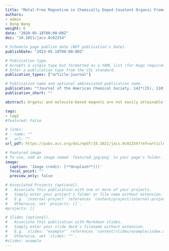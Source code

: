 ```yaml
---
title: "Metal-Free Magnetism in Chemically Doped Covalent Organic Frameworks"
authors:
- admin
- Dong Wang
weight: 6
date: "2020-05-18T00:00:00Z"
doi: "10.1021/jacs.0c02254"

# Schedule page publish date (NOT publication's date).
publishDate: "2023-05-18T00:00:00Z"

# Publication type.
# Accepts a single type but formatted as a YAML list (for Hugo requirements).
# Enter a publication type from the CSL standard.
publication_types: ["article-journal"]

# Publication name and optional abbreviated publication name.
publication: "*Journal of the American Chemical Society, 142*(25), 11013–11021"
publication_short: ""

abstract: Organic and molecule-based magnets are not easily attainable, as introduction of stable paramagnetic centers to pure organic systems is particularly challenging. Crystalline covalent organic frameworks (COFs) with high designability and chemical diversity constitute ideal platforms to access intriguing magnetic phenomena of organic materials. In this work, we proposed a general approach to attain unpaired electron spin and metal-free magnetism in narrow-band COFs by chemical doping. By using density functional theory calculations, we found that dopants with energy-matched frontier orbitals to COFs not only inject charges but also further localize them through orbital hybridization and the formation of a supramolecular charge-transfer complex. The localized electronic states ensure that stable paramagnetic centers can be introduced to nonmagnetic COFs. On the basis of these discoveries, we designed two new COFs with narrow valence bands, which show prospective magnetism after doping with iodine. Further, we unraveled the magnetic anisotropy in two-dimensional COFs and demonstrated that both spin-conduction and magnetic interactions can be effectively modulated by manipulating the building blocks of COFs. Our work highlights a practical route to attain magnetism in COFs and other organic materials, which show great potential for applications in organic spintronic devices.

tags:
- tag2
#featured: False

# links:
# - name: ""
#   url: ""
url_pdf: https://pubs.acs.org/doi/epdf/10.1021/jacs.0c02254?ref=article_openPDF

# Featured image
# To use, add an image named `featured.jpg/png` to your page's folder. 
image:
  caption: 'Image credit: [**Unsplash**]()'
  focal_point: ""
  preview_only: false

# Associated Projects (optional).
#   Associate this publication with one or more of your projects.
#   Simply enter your project's folder or file name without extension.
#   E.g. `internal-project` references `content/project/internal-project/index.md`.
#   Otherwise, set `projects: []`.
#projects: []

# Slides (optional).
#   Associate this publication with Markdown slides.
#   Simply enter your slide deck's filename without extension.
#   E.g. `slides: "example"` references `content/slides/example/index.md`.
#   Otherwise, set `slides: ""`.
#slides: example
---
```

